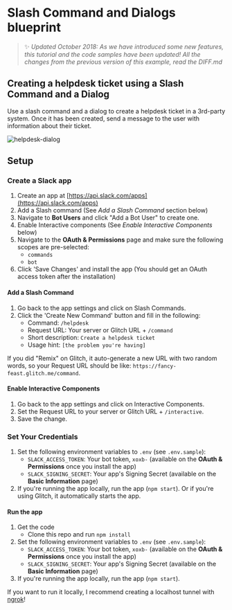 # Slash Command and Dialogs blueprint

> :sparkles: *Updated October 2018: As we have introduced some new features, this tutorial and the code samples have been updated! All the changes from the previous version of this example, read the DIFF.md*

## Creating a helpdesk ticket using a Slash Command and a Dialog

Use a slash command and a dialog to create a helpdesk ticket in a 3rd-party system. Once it has been created, send a message to the user with information about their ticket.

![helpdesk-dialog](https://user-images.githubusercontent.com/700173/30929774-5fe9f0e2-a374-11e7-958e-0d8c362f89a3.gif)

## Setup

### Create a Slack app

1. Create an app at [https://api.slack.com/apps](https://api.slack.com/apps)
2. Add a Slash command (See *Add a Slash Command* section below)
3. Navigate to **Bot Users** and click "Add a Bot User" to create one.
4. Enable Interactive components (See *Enable Interactive Components* below)
5. Navigate to the **OAuth & Permissions** page and make sure the following scopes are pre-selected:
    * `commands`
    * `bot`
6. Click 'Save Changes' and install the app (You should get an OAuth access token after the installation)

#### Add a Slash Command
1. Go back to the app settings and click on Slash Commands.
1. Click the 'Create New Command' button and fill in the following:
    * Command: `/helpdesk`
    * Request URL: Your server or Glitch URL + `/command`
    * Short description: `Create a helpdesk ticket`
    * Usage hint: `[the problem you're having]`

If you did "Remix" on Glitch, it auto-generate a new URL with two random words, so your Request URL should be like: `https://fancy-feast.glitch.me/command`. 


#### Enable Interactive Components
1. Go back to the app settings and click on Interactive Components.
1. Set the Request URL to your server or Glitch URL + `/interactive`.
1. Save the change.


### Set Your Credentials

1. Set the following environment variables to `.env` (see `.env.sample`):
    * `SLACK_ACCESS_TOKEN`: Your bot token, `xoxb-` (available on the **OAuth & Permissions** once you install the app)
    * `SLACK_SIGNING_SECRET`: Your app's Signing Secret (available on the **Basic Information** page)
2. If you're running the app locally, run the app (`npm start`). Or if you're using Glitch, it automatically starts the app.

#### Run the app 

1. Get the code
    * Clone this repo and run `npm install`
2. Set the following environment variables to `.env` (see `.env.sample`):
    * `SLACK_ACCESS_TOKEN`: Your bot token, `xoxb-` (available on the **OAuth & Permissions** once you install the app)
    * `SLACK_SIGNING_SECRET`: Your app's Signing Secret (available on the **Basic Information** page)
3. If you're running the app locally, run the app (`npm start`).

If you want to run it locally, I recommend creating a localhost tunnel with [ngrok](https://ngrok.com)!
